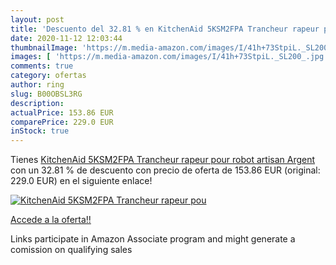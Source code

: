 ```yaml
---
layout: post
title: 'Descuento del 32.81 % en KitchenAid 5KSM2FPA Trancheur rapeur pou'
date: 2020-11-12 12:03:44
thumbnailImage: 'https://m.media-amazon.com/images/I/41h+73StpiL._SL200_.jpg'
images: [ 'https://m.media-amazon.com/images/I/41h+73StpiL._SL200_.jpg' ]
comments: true
category: ofertas
author: ring
slug: B00OBSL3RG
description:
actualPrice: 153.86 EUR
comparePrice: 229.0 EUR
inStock: true
---
```


Tienes [KitchenAid 5KSM2FPA Trancheur rapeur pour robot artisan  Argent](https://www.amazon.fr/dp/B00OBSL3RG/?tag=tolees0d-21) con un 32.81 % de descuento con precio de oferta de 153.86 EUR (original: 229.0 EUR) en el siguiente enlace!

[![KitchenAid 5KSM2FPA Trancheur rapeur pou](https://m.media-amazon.com/images/I/41h+73StpiL._SL200_.jpg)](https://www.amazon.fr/dp/B00OBSL3RG/?tag=tolees0d-21)

[Accede a la oferta!!](https://www.amazon.fr/dp/B00OBSL3RG/?tag=tolees0d-21)

Links participate in Amazon Associate program and might generate a comission on qualifying sales


